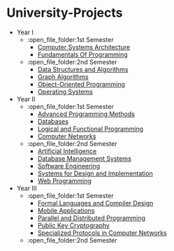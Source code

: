 # University-Projects


<ul>
  <li>Year I
    <ul>
      <li>:open_file_folder:1st Semester
         <ul>
           <li><a href="https://github.com/paulhideg/University-Projects/tree/main/Semester%201/Computer%20Systems%20Architecture">Computer Systems Architecture</a></li>
           <li><a href="https://github.com/913-Hideg-Paul/University-Projects/tree/main/Semester%201/Fundamentals%20of%20Programming">Fundamentals Of Programming</a></li>
        </ul>
      </li>
      <li>:open_file_folder:2nd Semester
        <ul>
          <li><a href="https://github.com/913-Hideg-Paul/University-Projects/tree/main/Semester%202/Data%20Structures%20and%20Algorithms">Data Structures and Algorithms</a></li>
          <li><a href="https://github.com/913-Hideg-Paul/University-Projects/tree/main/Semester%202/Graphs%20Algorithms">Graph Algorithms</a></li>
          <li><a href="https://github.com/913-Hideg-Paul/University-Projects/tree/main/Semester%202/Object%20Oriented%20Programming">Object-Oriented Programming</a></li>          
          <li><a href="https://github.com/913-Hideg-Paul/University-Projects/tree/main/Semester%202/Operating%20Systems">Operating Systems</a></li>         
        </ul>
      </li>
    </ul>
  </li>
  <li>Year II
    <ul>
    <li>:open_file_folder:1st Semester
      <ul>
      <li><a href="https://github.com/913-Hideg-Paul/University-Projects/tree/main/Semester%203/Advanced%20Programming%20Methods">Advanced Programming Methods</a></li>
       <li><a href="https://github.com/913-Hideg-Paul/University-Projects/tree/main/Semester%203/Databases">Databases</a></li>
      <li><a href="https://github.com/913-Hideg-Paul/University-Projects/tree/main/Semester%203/Logical%20and%20Functional%20Programming">Logical and Functional Programming</a></li>
      <li><a href="https://github.com/913-Hideg-Paul/University-Projects/tree/main/Semester%203/Computer%20Networks">Computer Networks</a></li>
      </ul>
    </li>
    <li>:open_file_folder:2nd Semester
      <ul>
        <li><a href="https://github.com/913-Hideg-Paul/University-Projects/tree/main/Semester%204/Artificial%20Intelligence">Artificial Intelligence</a></li>
        <li><a href="https://github.com/913-Hideg-Paul/University-Projects/tree/main/Semester%204/Database%20Management%20Systems">Database Management Systems</a></li>
        <li><a href="https://github.com/913-Hideg-Paul/University-Projects/tree/main/Semester%204/MPP-not-done">Software Engineering</a></li>
        <li><a href="https://github.com/913-Hideg-Paul/University-Projects/tree/main/Semester%204/Software%20Engineering-not-done">Systems for Design and Implementation</a></li>
        <li><a href="https://github.com/913-Hideg-Paul/University-Projects/tree/main/Semester%204/Web%20Programming-not-done">Web Programming</a></li>
      </ul>
    </li>
  </ul>
  </li>
  <li>Year III
    <ul>
      <li>:open_file_folder:1st Semester
    <ul>
      <li><a href="https://github.com/913-Hideg-Paul/University-Projects/tree/main/Semester%205/Formal%20Languages%20and%20Compiler%20Design">Formal Languages and Compiler Design</a></li>
      <li><a href="">Mobile Applications</a></li>
      <li><a href="https://github.com/913-Hideg-Paul/University-Projects/tree/main/Semester%205/Parallel%20and%20Distributed%20Programming">Parallel and Distributed Programming</a></li>
      <li><a href="https://github.com/913-Hideg-Paul/University-Projects/tree/main/Semester%205/Public%20Key%20Criptography">Public Key Cryptography</a></li>
      <li><a href="https://github.com/913-Hideg-Paul/University-Projects/tree/main/Semester%205/Specialized%20Protocols%20in%20Computer%20Networks">Specialized Protocols in Computer Networks</a></li>
    </ul>
      </li>
      <li>:open_file_folder:2nd Semester
      </li>
    </ul>
  </li>
  </ul>
<br>
